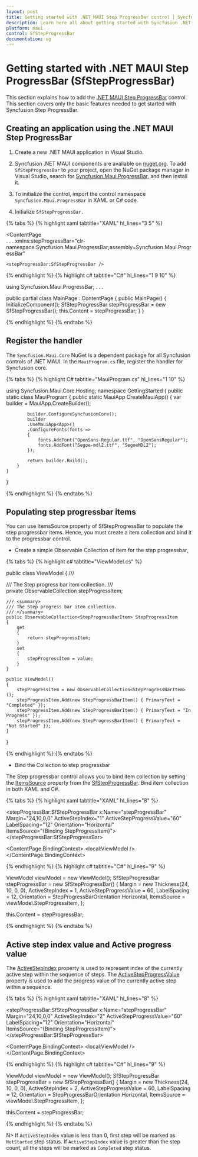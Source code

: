 ```yaml
---
layout: post
title: Getting started with .NET MAUI Step ProgressBar control | Syncfusion
description: Learn here all about getting started with Syncfusion .NET MAUI Step ProgressBar (SfStepProgressBar) control and its basic features.
platform: maui
control: SfStepProgressBar
documentation: ug
---
```


# Getting started with .NET MAUI Step ProgressBar (SfStepProgressBar)
This section explains how to add the [.NET MAUI Step ProgressBar]() control. This section covers only the basic features needed to get started with Syncfusion Step ProgressBar.

## Creating an application using the .NET MAUI Step ProgressBar

1. Create a new .NET MAUI application in Visual Studio.

2. Syncfusion .NET MAUI components are available on [nuget.org](https://www.nuget.org/). To add `SfStepProgressBar` to your project, open the NuGet package manager in Visual Studio, search for [Syncfusion.Maui.ProgressBar](https://www.nuget.org/packages/Syncfusion.Maui.ProgressBar), and then install it.

3. To initialize the control, import the control namespace `Syncfusion.Maui.ProgressBar` in XAML or C# code.

4. Initialize `SfStepProgressBar.`

{% tabs %}
{% highlight xaml tabtitle="XAML" hl_lines="3 5" %}

<ContentPage   
    . . .
    xmlns:stepProgressBar="clr-namespace:Syncfusion.Maui.ProgressBar;assembly=Syncfusion.Maui.ProgressBar"

    <stepProgressBar:SfStepProgressBar />
</ContentPage>

{% endhighlight %}
{% highlight c# tabtitle="C#" hl_lines="1 9 10" %}

using Syncfusion.Maui.ProgressBar;
. . .

public partial class MainPage : ContentPage
{
    public MainPage()
    {
        InitializeComponent();
        SfStepProgressBar stepProgressBar = new SfStepProgressBar();
        this.Content = stepProgressBar;
    }
}

{% endhighlight %}
{% endtabs %}

## Register the handler

The `Syncfusion.Maui.Core` NuGet is a dependent package for all Syncfusion controls of .NET MAUI. In the `MauiProgram.cs` file, register the handler for Syncfusion core.

{% tabs %}
{% highlight C# tabtitle="MauiProgram.cs" hl_lines="1 10" %}

using Syncfusion.Maui.Core.Hosting;
namespace GettingStarted
{
    public static class MauiProgram
    {
        public static MauiApp CreateMauiApp()
        {
            var builder = MauiApp.CreateBuilder();

            builder.ConfigureSyncfusionCore();
            builder
            .UseMauiApp<App>()
            .ConfigureFonts(fonts =>
            {
                fonts.AddFont("OpenSans-Regular.ttf", "OpenSansRegular");
                fonts.AddFont("Segoe-mdl2.ttf", "SegoeMDL2");
            });

            return builder.Build();
        }
    }
}

{% endhighlight %}
{% endtabs %}

## Populating step progressbar items

You can use ItemsSource property of SfStepProgressBar to populate the step progressbar items. Hence, you must create a item collection and bind it to the progressbar control.

* Create a simple Observable Collection of item for the step progressbar,

{% tabs %}
{% highlight c# tabtitle="ViewModel.cs" %}

public class ViewModel
{
    /// <summary>
    /// The Step progress bar item collection.
    /// </summary>
    private ObservableCollection<StepProgressBarItem> stepProgressItem;

    /// <summary>
    /// The Step progress bar item collection.
    /// </summary>
    public ObservableCollection<StepProgressBarItem> StepProgressItem
    {
        get
        {
            return stepProgressItem;
        }
        set
        {
            stepProgressItem = value;
        }
    }

    public ViewModel()
    {
        stepProgressItem = new ObservableCollection<StepProgressBarItem>();
        stepProgressItem.Add(new StepProgressBarItem() { PrimaryText = "Completed" });
        stepProgressItem.Add(new StepProgressBarItem() { PrimaryText = "In Progress" });
        stepProgressItem.Add(new StepProgressBarItem() { PrimaryText = "Not Started" });
    }
}

{% endhighlight %}
{% endtabs %}

* Bind the Collection to step progressbar

The Step progressbar control allows you to bind item collection by setting the [ItemsSource]() property from the [SfStepProgressBar](). Bind item collection in both XAML and C#.

{% tabs %}
{% highlight xaml tabtitle="XAML" hl_lines="8" %}

<stepProgressBar:SfStepProgressBar
                    x:Name="stepProgressBar"
                    Margin="24,10,0,0"
                    ActiveStepIndex="1"
                    ActiveStepProgressValue="60"
                    LabelSpacing="12"
                    Orientation="Horizontal"  
                    ItemsSource="{Binding StepProgressItem}">
</stepProgressBar:SfStepProgressBar>                                                                                              
                

<ContentPage.BindingContext>
    <local:ViewModel />
</ContentPage.BindingContext>

{% endhighlight %}
{% highlight c# tabtitle="C#" hl_lines="9" %}

ViewModel viewModel = new ViewModel();
SfStepProgressBar stepProgressBar = new SfStepProgressBar()
{
    Margin = new Thickness(24, 10, 0, 0),
    ActiveStepIndex = 1,
    ActiveStepProgressValue = 60,
    LabelSpacing = 12,
    Orientation = StepProgressBarOrientation.Horizontal,
    ItemsSource = viewModel.StepProgressItem,
};

this.Content = stepProgressBar;

{% endhighlight %}
{% endtabs %}

## Active step index value and Active progress value
The [ActiveStepIndex]() property is used to represent index of the currently active step within the sequence of steps. The [ActiveStepProgressValue]() property is used to add the progress value of the currently active step within a sequence.

{% tabs %}
{% highlight xaml tabtitle="XAML" hl_lines="8" %}

<stepProgressBar:SfStepProgressBar
                    x:Name="stepProgressBar"
                    Margin="24,10,0,0"
                    ActiveStepIndex="2"
                    ActiveStepProgressValue="60"
                    LabelSpacing="12"
                    Orientation="Horizontal"  
                    ItemsSource="{Binding StepProgressItem}">
</stepProgressBar:SfStepProgressBar>                                                                                              
                

<ContentPage.BindingContext>
    <local:ViewModel />
</ContentPage.BindingContext>

{% endhighlight %}
{% highlight c# tabtitle="C#" hl_lines="9" %}

ViewModel viewModel = new ViewModel();
SfStepProgressBar stepProgressBar = new SfStepProgressBar()
{
    Margin = new Thickness(24, 10, 0, 0),
    ActiveStepIndex = 2,
    ActiveStepProgressValue = 60,
    LabelSpacing = 12,
    Orientation = StepProgressBarOrientation.Horizontal,
    ItemsSource = viewModel.StepProgressItem,
};

this.Content = stepProgressBar;

{% endhighlight %}
{% endtabs %}

N> If `ActiveStepIndex` value is less than 0, first step will be marked as `NotStarted` step status. If `ActiveStepIndex` value is greater than the step count, all the steps will be marked as `Completed` step status.